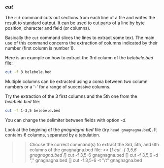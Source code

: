 ### *cut*

The `cut` command cuts out sections from each line of a file and writes the result to standard output. 
It can be used to cut parts of a line by byte position, character and field (or columns). 

Basically the `cut` command slices the lines to extract some text.
The main use of this command concerns the extraction of columns indicated by their number (first column is number 1).

Here is an example on how to extract the 3rd column of the _belebele.bed_ file:

```bash
cut -f 3 belebele.bed
```

Multiple columns can be extracted using a coma between two column numbers or a '-' for a range of successive columns.

Try the extraction of the 3 first columns and the 5th one from the _belebele.bed_ file:

```bash
cut -f 1-3,5 belebele.bed
```

You can change the delimiter between fields with option _-d_. 

Look at the begining of the _gnagnagna.bed_ file (try `head gnagnagna.bed`). 
It contains 6 columns, separated by a tabulation.

>> Choose the correct command(s) to extract the 3rd, 5th, and 6th columns of the gnagnagna.bed file: <<
[*] cut -f 3,5,6 gnagnagna.bed
[*] cut -f 3,5-6 gnagnagna.bed
[] cut -f 3,5,6 -d "," gnagnagna.bed
[] cut -f 3,5-6 -t "/t" gnagnagna.bed




